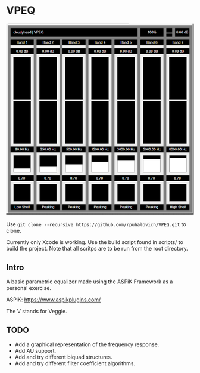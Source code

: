 # VPEQ

![VPEQ_screenshot](project_source/resources/my_resources/bg/reference.png)

Use ```git clone --recursive https://github.com/rpuhalovich/VPEQ.git``` to clone.

Currently only Xcode is working. Use the build script found in scripts/ to build the project. Note that all scritps are to be run from the root directory.

## Intro

A basic parametric equalizer made using the ASPiK Framework as a personal exercise.

ASPiK: https://www.aspikplugins.com/

The V stands for Veggie.

## TODO

- Add a graphical representation of the frequency response.
- Add AU support.
- Add and try different biquad structures.
- Add and try different filter coefficient algorithms.
